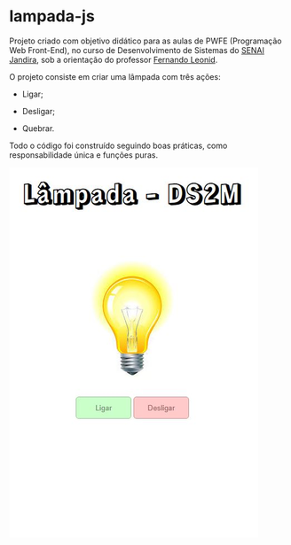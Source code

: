 # lampada-js
Projeto criado com objetivo didático para as aulas de PWFE (Programação Web Front-End), no curso de Desenvolvimento de Sistemas do [SENAI Jandira](https://jandira.sp.senai.br/), sob a orientação do professor [Fernando Leonid](https://github.com/fernandoleonid).

O projeto consiste em criar uma lâmpada com três ações:

* Ligar;

* Desligar;

* Quebrar.

Todo o código foi construído seguindo boas práticas, como responsabilidade única e funções puras.

![](img/projeto.jpg)
